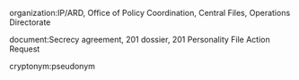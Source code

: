 organization:IP/ARD, Office of Policy Coordination, Central Files, Operations Directorate

document:Secrecy agreement, 201 dossier, 201 Personality File Action Request

cryptonym:pseudonym

